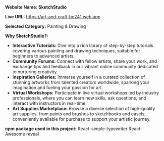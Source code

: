 **Website Name: SketchStudio**

**Live URL:** https://art-and-craft-be241.web.app

**Selected Category:** Painting & Drawing

**Why SketchStudio?:**
- **Interactive Tutorials:** Dive into a rich library of step-by-step tutorials covering various painting and drawing techniques, suitable for beginners to advanced artists.
- **Community Forums:** Connect with fellow artists, share your work, and exchange tips and feedback in our vibrant online community dedicated to nurturing creativity.
- **Inspiration Galleries:** Immerse yourself in a curated collection of stunning artworks from talented creators worldwide, sparking your imagination and fueling your passion for art.
- **Virtual Workshops:** Participate in live virtual workshops led by industry professionals, where you can learn new skills, ask questions, and interact with instructors in real-time.
- **Art Supplies Marketplace:** Browse a diverse selection of high-quality art supplies, from paints and brushes to sketchbooks and easels, conveniently available for purchase to support your artistic journey.

**npm package used in this project:** 
React-simple-typewriter
React-Awesome reveal
